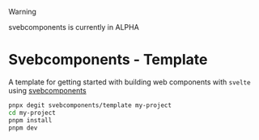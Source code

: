 > [!WARNING]
> svebcomponents is currently in ALPHA

# Svebcomponents - Template

A template for getting started with building web components with `svelte` using [svebcomponents](https://github.com/Theo-Steiner/svebcomponents)

```bash
pnpx degit svebcomponents/template my-project
cd my-project
pnpm install
pnpm dev
```
